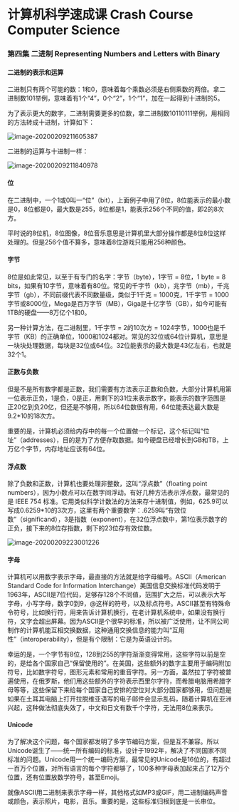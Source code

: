 # 计算机科学速成课 Crash Course Computer Science

### 第四集 二进制 Representing Numbers and Letters with Binary

#### 二进制的表示和运算

二进制只有两个可能的数：1和0，意味着每个乘数必须是右侧乘数的两倍。拿二进制数101举例，意味着有1个“4”，0个“2”，1个“1”，加在一起得到十进制的5。

为了表示更大的数字，二进制需要更多的位数，拿二进制数10110111举例，用相同的方法转成十进制，计算如下：

![image-20200209211605387](./image/image-20200209211605387.png)

二进制的运算与十进制一样：

![image-20200209211840978](./image/image-20200209211840978.png)

#### 位

在二进制中，一个1或0叫一“位”（bit），上面例子中用了8位，8位能表示的最小数是0，8位都是0，最大数是255，8位都是1，能表示256个不同的值，即2的8次方。

平时说的8位机，8位图像，8位音乐意思是计算机里大部分操作都是8位8位这样处理的。但是256个值不算多，意味着8位游戏只能用256种颜色。

#### 字节

8位是如此常见，以至于有专门的名字：字节（byte），1字节 = 8位，1 byte = 8 bits，如果有10字节，意味着有80位。常见的千字节（kb），兆字节（mb），千兆字节（gb），不同前缀代表不同数量级，类似于1千克 = 1000克，1千字节 = 1000字节或8000位，Mega是百万字节（MB），Giga是十亿字节（GB），如今可能有1TB的硬盘——8万亿个1和0。

另一种计算方法，在二进制里，1千字节 = 2的10次方 = 1024字节，1000也是千字节（KB）的正确单位，1000和1024都对。常见的32位或64位计算机，意思是一块块处理数据，每块是32位或64位。32位能表示的最大数是43亿左右，也就是32个1。

#### 正数与负数

但是不是所有数字都是正数，我们需要有方法表示正数和负数，大部分计算机用第一位表示正负，1是负，0是正，用剩下的31位来表示数字，能表示的数字范围是正20亿到负20亿，但还是不够用，所以64位数很有用，64位能表达最大数是9.2*10的18次方。

重要的是，计算机必须给内存中的每一个位置做一个标记，这个标记叫“位址”（addresses），目的是为了方便存取数据。如今硬盘已经增长到GB和TB，上万亿个字节，内存地址应该有64位。

#### 浮点数

除了负数和正数，计算机也要处理非整数，这叫“浮点数”（floating point numbers），因为小数点可以在数字间浮动。有好几种方法表示浮点数，最常见的是 IEEE 754 标准。它用类似科学计数法的方法来存十进制值，例如，625.9可以写成0.6259*10的3次方，这里有两个重要数字：.6259叫“有效位数”（significand），3是指数（exponent），在32位浮点数中，第1位表示数字的正负，接下来的8位存指数，剩下的23位存有效位数。

![image-20200209223001226](./image/image-20200209223001226.png)

#### 字母

计算机可以用数字表示字母，最直接的方法就是给字母编号。ASCII（American Standard Code for Information Interchange）美国信息交换标准代码发明于1963年，ASCII是7位代码，足够存128个不同值，范围扩大之后，可以表示大写字母，小写字母，数字0到9，@这样的符号，以及标点符号。ASCII甚至有特殊命令符号，比如换行符，用来告诉计算机换行，在老计算机系统中，如果没有换行符，文字会超出屏幕。因为ASCII是个很早的标准，所以被广泛使用，让不同公司制作的计算机能互相交换数据，这种通用交换信息的能力叫“互用性”（interoperability），但是有个限制：它是为英语设计的。

幸运的是，一个字节有8位，128到255的字符渐渐变得常用，这些字符以前是空的，是给各个国家自己“保留使用的”。在美国，这些额外的数字主要用于编码附加符号，比如数字符号，图形元素和常用的重音字符。另一方面，虽然拉丁字符被普遍使用，在俄罗斯，他们用这些额外的字符表示西里尔字符，而希腊电脑用希腊字母等等，这些保留下来给每个国家自己安排的空位对大部分国家都够用，但问题是如果在土耳其电脑上打开拉脱维亚语写的电子邮件会显示乱码，随着计算机在亚洲兴起，这种做法彻底失效了，中文和日文有数千个字符，无法用8位来表示。

#### Unicode

为了解决这个问题，每个国家都发明了多字节编码方案，但是互不兼容。所以Unicode诞生了——统一所有编码的标准，设计于1992年，解决了不同国家不同标准的问题。Unicode用一个统一编码方案，最常见的Unicode是16位的，有超过一百万个位置，对所有语言的每个字符都够了，100多种字母表加起来占了12万个位置，还有位置放数学符号，甚至Emoji。

就像ASCII用二进制来表示字母一样，其他格式如MP3或GIF，用二进制编码声音或颜色，表示照片，电影，音乐。重要的是，这些标准归根到底是一长串位。

